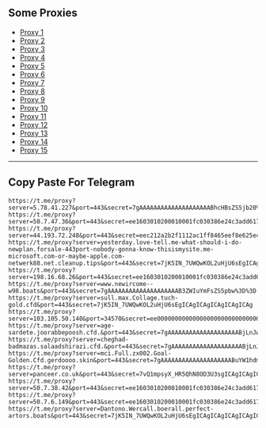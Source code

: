 Some Proxies
---
- [Proxy 1](https://t.me/proxy?server=5.78.41.227&port=443&secret=7gAAAAAAAAAAAAAAAAAAAABhcHBsZS5jb20%)
- [Proxy 2](https://t.me/proxy?server=50.7.47.36&port=443&secret=ee1603010200010001fc030386e24c3add6170706c652e636f6d)
- [Proxy 3](https://t.me/proxy?server=44.193.72.248&port=443&secret=eec212a2b2f1112ac1ff8465eef8e625e47777772e6466666464662e636f2e756b)
- [Proxy 4](https://t.me/proxy?server=yesterday.love-tell.me-what-should-i-do-newplan.forsale-443port-nobody-gonna-know-thisismysite.me-microsoft.com-or-maybe-apple.com-netwerk88.net.cleanup.tips&port=443&secret=7jK5IN_7UWQwKOL2uHjU6sEgICAgICAgICAgICAgICA)
- [Proxy 5](https://t.me/proxy?server=198.16.68.26&port=443&secret=ee1603010200010001fc030386e24c3add6170706c652e636f6d)
- [Proxy 6](https://t.me/proxy?server=www.newircome--w98.boats&port=443&secret=7gAAAAAAAAAAAAAAAAAAAAB3ZWIuYmFsZS5pbw%3D%3D)
- [Proxy 7](https://t.me/proxy?server=sull.max.Collage.tuch-gold.cfd&port=443&secret=7jK5IN_7UWQwKOL2uHjU6sEgICAgICAgICAgICAgICAg)
- [Proxy 8](https://t.me/proxy?server=103.105.50.140&port=34570&secret=ee000000000000000000000000000000006d79736f6e2e64756f6c696e676f2e636f6d)
- [Proxy 9](https://t.me/proxy?server=age-sardete.joorabbepoosh.cfd.&port=443&secret=7gAAAAAAAAAAAAAAAAAAAABjLnJwcnMtY2RuLmNvbQ)
- [Proxy 10](https://t.me/proxy?server=cheghad-badmazas.salaadshirazi.cfd.&port=443&secret=7gAAAAAAAAAAAAAAAAAAAABjLnJwcnMtY2RuLmNvbQ)
- [Proxy 11](https://t.me/proxy?server=mci.Full.zx002.Goal-Golden.Cfd.gerdoooo.skin&port=443&secret=7gAAAAAAAAAAAAAAAAAAAABuYW1hdmEuaXI)
- [Proxy 12](https://t.me/proxy?server=panceer.co.uk&port=443&secret=7vQ1mpsyX_HR5QhN8OD3U3sgICAgICAgICAgICAgICA)
- [Proxy 13](https://t.me/proxy?server=50.7.38.42&port=443&secret=ee1603010200010001fc030386e24c3add6170706c652e636f6d)
- [Proxy 14](https://t.me/proxy?server=50.7.6.149&port=443&secret=ee1603010200010001fc030386e24c3add6170706c652e636f6d)
- [Proxy 15](https://t.me/proxy?server=Dantono.Wercall.boerall.perfect-artors.boats&port=443&secret=7jK5IN_7UWQwKOL2uHjU6sEgICAgICAgICAgICAgICAg)
---
Copy Paste For Telegram
---
```
https://t.me/proxy?server=5.78.41.227&port=443&secret=7gAAAAAAAAAAAAAAAAAAAABhcHBsZS5jb20%
https://t.me/proxy?server=50.7.47.36&port=443&secret=ee1603010200010001fc030386e24c3add6170706c652e636f6d
https://t.me/proxy?server=44.193.72.248&port=443&secret=eec212a2b2f1112ac1ff8465eef8e625e47777772e6466666464662e636f2e756b
https://t.me/proxy?server=yesterday.love-tell.me-what-should-i-do-newplan.forsale-443port-nobody-gonna-know-thisismysite.me-microsoft.com-or-maybe-apple.com-netwerk88.net.cleanup.tips&port=443&secret=7jK5IN_7UWQwKOL2uHjU6sEgICAgICAgICAgICAgICA
https://t.me/proxy?server=198.16.68.26&port=443&secret=ee1603010200010001fc030386e24c3add6170706c652e636f6d
https://t.me/proxy?server=www.newircome--w98.boats&port=443&secret=7gAAAAAAAAAAAAAAAAAAAAB3ZWIuYmFsZS5pbw%3D%3D
https://t.me/proxy?server=sull.max.Collage.tuch-gold.cfd&port=443&secret=7jK5IN_7UWQwKOL2uHjU6sEgICAgICAgICAgICAgICAg
https://t.me/proxy?server=103.105.50.140&port=34570&secret=ee000000000000000000000000000000006d79736f6e2e64756f6c696e676f2e636f6d
https://t.me/proxy?server=age-sardete.joorabbepoosh.cfd.&port=443&secret=7gAAAAAAAAAAAAAAAAAAAABjLnJwcnMtY2RuLmNvbQ
https://t.me/proxy?server=cheghad-badmazas.salaadshirazi.cfd.&port=443&secret=7gAAAAAAAAAAAAAAAAAAAABjLnJwcnMtY2RuLmNvbQ
https://t.me/proxy?server=mci.Full.zx002.Goal-Golden.Cfd.gerdoooo.skin&port=443&secret=7gAAAAAAAAAAAAAAAAAAAABuYW1hdmEuaXI
https://t.me/proxy?server=panceer.co.uk&port=443&secret=7vQ1mpsyX_HR5QhN8OD3U3sgICAgICAgICAgICAgICA
https://t.me/proxy?server=50.7.38.42&port=443&secret=ee1603010200010001fc030386e24c3add6170706c652e636f6d
https://t.me/proxy?server=50.7.6.149&port=443&secret=ee1603010200010001fc030386e24c3add6170706c652e636f6d
https://t.me/proxy?server=Dantono.Wercall.boerall.perfect-artors.boats&port=443&secret=7jK5IN_7UWQwKOL2uHjU6sEgICAgICAgICAgICAgICAg
```